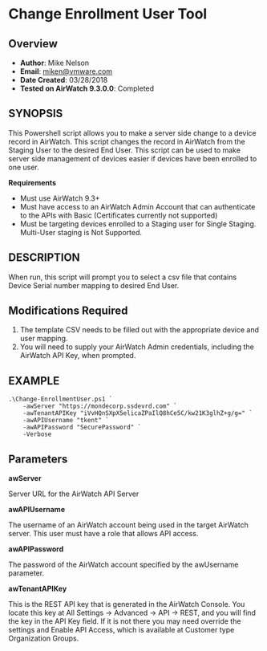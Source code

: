 # Change Enrollment User Tool

## Overview
- **Author**: Mike Nelson
- **Email**: miken@vmware.com
- **Date Created**: 03/28/2018
- **Tested on AirWatch 9.3.0.0**: Completed

## SYNOPSIS
This Powershell script allows you to make a server side change to a device record in AirWatch. This script changes the record in AirWatch from the Staging User to the desired End User. This script can be used to make server side management of devices easier if devices have been enrolled to one user.

**Requirements**

- Must use AirWatch 9.3+
- Must have access to an AirWatch Admin Account that can authenticate to the APIs with Basic (Certificates currently not supported)
- Must be targeting devices enrolled to a Staging user for Single Staging. Multi-User staging is Not Supported.
        
## DESCRIPTION
When run, this script will prompt you to select a csv file that contains Device Serial number mapping to desired End User.
	
## Modifications Required

1. The template CSV needs to be filled out with the appropriate device and user mapping.
1. You will need to supply your AirWatch Admin credentials, including the AirWatch API Key, when prompted. 
	
## EXAMPLE

    .\Change-EnrollmentUser.ps1 `
        -awServer "https://mondecorp.ssdevrd.com" `
        -awTenantAPIKey "iVvHQnSXpX5elicaZPaIlQ8hCe5C/kw21K3glhZ+g/g=" `
        -awAPIUsername "tkent" `
        -awAPIPassword "SecurePassword" `
        -Verbose

        
## Parameters

**awServer**

Server URL for the AirWatch API Server

**awAPIUsername**

The username of an AirWatch account being used in the target AirWatch server.  This user must have a role that allows API access.
  
**awAPIPassword**

The password of the AirWatch account specified by the awUsername parameter.

**awTenantAPIKey**

This is the REST API key that is generated in the AirWatch Console.  You locate this key at All Settings -> Advanced -> API -> REST, and you will find the key in the API Key field.  If it is not there you may need override the settings and Enable API Access, which is available at Customer type Organization Groups.